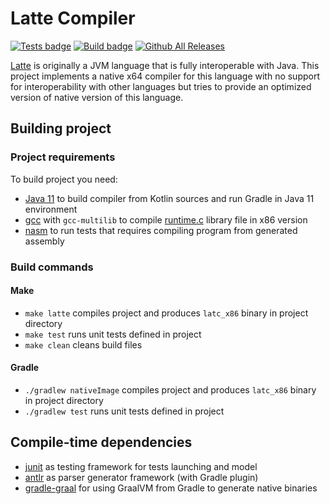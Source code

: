 # Latte Compiler
[![Tests badge](https://img.shields.io/github/workflow/status/avan1235/latte-compiler/Test?label=Tests)](https://github.com/avan1235/latte-compiler/actions/workflows/test.yaml)
[![Build badge](https://img.shields.io/github/workflow/status/avan1235/latte-compiler/Build%20Native?label=Build)](https://github.com/avan1235/latte-compiler/actions/workflows/build-native.yaml)
[![Github All Releases](https://img.shields.io/github/downloads/avan1235/latte-compiler/total.svg?label=Downloads)](https://github.com/avan1235/latte-compiler/releases/latest)

[Latte](https://latte-lang.org/) is originally a JVM language that is fully interoperable with Java.
This project implements a native x64 compiler for this language with no support for interoperability with other languages
but tries to provide an optimized version of native version of this language.

## Building project

### Project requirements

To build project you need:

- [Java 11](https://adoptopenjdk.net/) to build compiler from Kotlin sources and run Gradle in Java 11 environment
- [gcc](https://gcc.gnu.org/)  with `gcc-multilib` to compile [runtime.c](./lib/runtime.c) library file in x86 version
- [nasm](https://www.nasm.us/) to run tests that requires compiling program from generated assembly

### Build commands

#### Make

- `make latte` compiles project and produces `latc_x86` binary in project directory
- `make test` runs unit tests defined in project
- `make clean` cleans build files

#### Gradle

- `./gradlew nativeImage` compiles project and produces `latc_x86` binary in project directory
- `./gradlew test` runs unit tests defined in project

## Compile-time dependencies

- [junit](https://junit.org/junit5/) as testing framework for tests launching and model
- [antlr](https://www.antlr.org/) as parser generator framework (with Gradle plugin)
- [gradle-graal](https://github.com/palantir/gradle-graal) for using GraalVM from Gradle to generate native binaries

